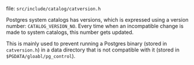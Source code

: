 file: `src/include/catalog/catversion.h`

Postgres system catalogs has versions, which is expressed using a version 
number: `CATALOG_VERSION_NO`. Every time when an incompatible change is
made to system catalogs, this number gets updated.

This is mainly used to prevent running a Postgres binary (stored in `catversion.h`) 
in a data directory that is not compatible with it (stored in `$PGDATA/gloabl/pg_control`).